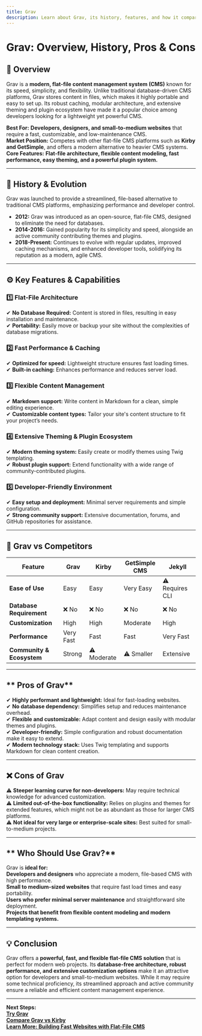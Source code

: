 ```yaml
---
title: Grav  
description: Learn about Grav, its history, features, and how it compares to other flat-file CMS platforms.
---
```


# **Grav: Overview, History, Pros & Cons**

## **📌 Overview**  
Grav is a **modern, flat-file content management system (CMS)** known for its speed, simplicity, and flexibility. Unlike traditional database-driven CMS platforms, Grav stores content in files, which makes it highly portable and easy to set up. Its robust caching, modular architecture, and extensive theming and plugin ecosystem have made it a popular choice among developers looking for a lightweight yet powerful CMS.

 **Best For:** **Developers, designers, and small-to-medium websites** that require a fast, customizable, and low-maintenance CMS.  
 **Market Position:** Competes with other flat-file CMS platforms such as **Kirby and GetSimple**, and offers a modern alternative to heavier CMS systems.  
 **Core Features:** **Flat-file architecture, flexible content modeling, fast performance, easy theming, and a powerful plugin system.**

---

## **📜 History & Evolution**  
Grav was launched to provide a streamlined, file-based alternative to traditional CMS platforms, emphasizing performance and developer control.

- **2012:** Grav was introduced as an open-source, flat-file CMS, designed to eliminate the need for databases.
- **2014-2016:** Gained popularity for its simplicity and speed, alongside an active community contributing themes and plugins.
- **2018-Present:** Continues to evolve with regular updates, improved caching mechanisms, and enhanced developer tools, solidifying its reputation as a modern, agile CMS.

---

## **⚙️ Key Features & Capabilities**

### **1️⃣ Flat-File Architecture**  
✔ **No Database Required:** Content is stored in files, resulting in easy installation and maintenance.  
✔ **Portability:** Easily move or backup your site without the complexities of database migrations.

### **2️⃣ Fast Performance & Caching**  
✔ **Optimized for speed:** Lightweight structure ensures fast loading times.  
✔ **Built-in caching:** Enhances performance and reduces server load.

### **3️⃣ Flexible Content Management**  
✔ **Markdown support:** Write content in Markdown for a clean, simple editing experience.  
✔ **Customizable content types:** Tailor your site's content structure to fit your project’s needs.

### **4️⃣ Extensive Theming & Plugin Ecosystem**  
✔ **Modern theming system:** Easily create or modify themes using Twig templating.  
✔ **Robust plugin support:** Extend functionality with a wide range of community-contributed plugins.

### **5️⃣ Developer-Friendly Environment**  
✔ **Easy setup and deployment:** Minimal server requirements and simple configuration.  
✔ **Strong community support:** Extensive documentation, forums, and GitHub repositories for assistance.

---

## **🔄 Grav vs Competitors**

| Feature                   | Grav           | Kirby          | GetSimple CMS  | Jekyll         |
|---------------------------|----------------|----------------|----------------|----------------|
| **Ease of Use**           |  Easy        |  Easy        |  Very Easy   | ⚠ Requires CLI |
| **Database Requirement**  | ❌ No         | ❌ No         | ❌ No         | ❌ No          |
| **Customization**         |  High       |  High       |  Moderate    |  High        |
| **Performance**           |  Very Fast  |  Fast       |  Fast        |  Very Fast   |
| **Community & Ecosystem** |  Strong     | ⚠ Moderate   | ⚠ Smaller     |  Extensive   |

---

## ** Pros of Grav**  
✔ **Highly performant and lightweight:** Ideal for fast-loading websites.  
✔ **No database dependency:** Simplifies setup and reduces maintenance overhead.  
✔ **Flexible and customizable:** Adapt content and design easily with modular themes and plugins.  
✔ **Developer-friendly:** Simple configuration and robust documentation make it easy to extend.  
✔ **Modern technology stack:** Uses Twig templating and supports Markdown for clean content creation.

---

## **❌ Cons of Grav**  
⚠ **Steeper learning curve for non-developers:** May require technical knowledge for advanced customization.  
⚠ **Limited out-of-the-box functionality:** Relies on plugins and themes for extended features, which might not be as abundant as those for larger CMS platforms.  
⚠ **Not ideal for very large or enterprise-scale sites:** Best suited for small-to-medium projects.

---

## ** Who Should Use Grav?**  
Grav is **ideal for:**  
 **Developers and designers** who appreciate a modern, file-based CMS with high performance.  
 **Small to medium-sized websites** that require fast load times and easy portability.  
 **Users who prefer minimal server maintenance** and straightforward site deployment.  
 **Projects that benefit from flexible content modeling and modern templating systems.**

---

## **💡 Conclusion**  
Grav offers a **powerful, fast, and flexible flat-file CMS solution** that is perfect for modern web projects. Its **database-free architecture, robust performance, and extensive customization options** make it an attractive option for developers and small-to-medium websites. While it may require some technical proficiency, its streamlined approach and active community ensure a reliable and efficient content management experience.

---

 **Next Steps:**  
 **[Try Grav](https://getgrav.org/)**  
 **[Compare Grav vs Kirby](#)**  
 **[Learn More: Building Fast Websites with Flat-File CMS](#)**
